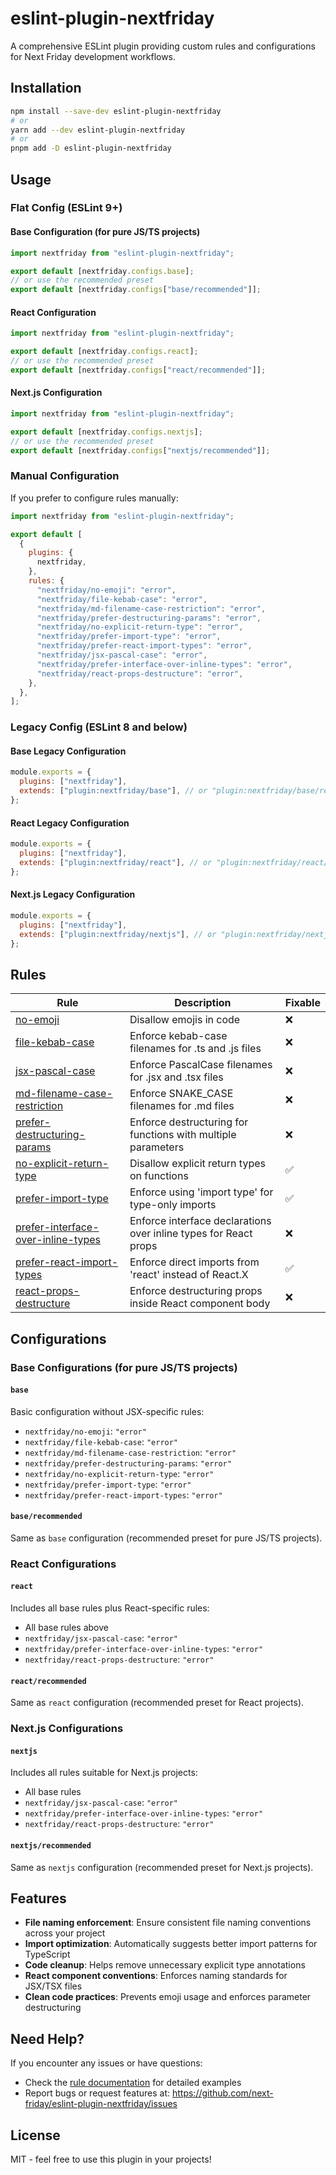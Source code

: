 # eslint-plugin-nextfriday

A comprehensive ESLint plugin providing custom rules and configurations for Next Friday development workflows.

## Installation

```bash
npm install --save-dev eslint-plugin-nextfriday
# or
yarn add --dev eslint-plugin-nextfriday
# or
pnpm add -D eslint-plugin-nextfriday
```

## Usage

### Flat Config (ESLint 9+)

#### Base Configuration (for pure JS/TS projects)

```js
import nextfriday from "eslint-plugin-nextfriday";

export default [nextfriday.configs.base];
// or use the recommended preset
export default [nextfriday.configs["base/recommended"]];
```

#### React Configuration

```js
import nextfriday from "eslint-plugin-nextfriday";

export default [nextfriday.configs.react];
// or use the recommended preset
export default [nextfriday.configs["react/recommended"]];
```

#### Next.js Configuration

```js
import nextfriday from "eslint-plugin-nextfriday";

export default [nextfriday.configs.nextjs];
// or use the recommended preset
export default [nextfriday.configs["nextjs/recommended"]];
```

### Manual Configuration

If you prefer to configure rules manually:

```js
import nextfriday from "eslint-plugin-nextfriday";

export default [
  {
    plugins: {
      nextfriday,
    },
    rules: {
      "nextfriday/no-emoji": "error",
      "nextfriday/file-kebab-case": "error",
      "nextfriday/md-filename-case-restriction": "error",
      "nextfriday/prefer-destructuring-params": "error",
      "nextfriday/no-explicit-return-type": "error",
      "nextfriday/prefer-import-type": "error",
      "nextfriday/prefer-react-import-types": "error",
      "nextfriday/jsx-pascal-case": "error",
      "nextfriday/prefer-interface-over-inline-types": "error",
      "nextfriday/react-props-destructure": "error",
    },
  },
];
```

### Legacy Config (ESLint 8 and below)

#### Base Legacy Configuration

```js
module.exports = {
  plugins: ["nextfriday"],
  extends: ["plugin:nextfriday/base"], // or "plugin:nextfriday/base/recommended"
};
```

#### React Legacy Configuration

```js
module.exports = {
  plugins: ["nextfriday"],
  extends: ["plugin:nextfriday/react"], // or "plugin:nextfriday/react/recommended"
};
```

#### Next.js Legacy Configuration

```js
module.exports = {
  plugins: ["nextfriday"],
  extends: ["plugin:nextfriday/nextjs"], // or "plugin:nextfriday/nextjs/recommended"
};
```

## Rules

| Rule                                                                                   | Description                                                      | Fixable |
| -------------------------------------------------------------------------------------- | ---------------------------------------------------------------- | ------- |
| [no-emoji](docs/rules/NO_EMOJI.md)                                                     | Disallow emojis in code                                          | ❌      |
| [file-kebab-case](docs/rules/FILE_KEBAB_CASE.md)                                       | Enforce kebab-case filenames for .ts and .js files               | ❌      |
| [jsx-pascal-case](docs/rules/JSX_PASCAL_CASE.md)                                       | Enforce PascalCase filenames for .jsx and .tsx files             | ❌      |
| [md-filename-case-restriction](docs/rules/MD_FILENAME_CASE_RESTRICTION.md)             | Enforce SNAKE_CASE filenames for .md files                       | ❌      |
| [prefer-destructuring-params](docs/rules/PREFER_DESTRUCTURING_PARAMS.md)               | Enforce destructuring for functions with multiple parameters     | ❌      |
| [no-explicit-return-type](docs/rules/NO_EXPLICIT_RETURN_TYPE.md)                       | Disallow explicit return types on functions                      | ✅      |
| [prefer-import-type](docs/rules/PREFER_IMPORT_TYPE.md)                                 | Enforce using 'import type' for type-only imports                | ✅      |
| [prefer-interface-over-inline-types](docs/rules/PREFER_INTERFACE_OVER_INLINE_TYPES.md) | Enforce interface declarations over inline types for React props | ❌      |
| [prefer-react-import-types](docs/rules/PREFER_REACT_IMPORT_TYPES.md)                   | Enforce direct imports from 'react' instead of React.X           | ✅      |
| [react-props-destructure](docs/rules/REACT_PROPS_DESTRUCTURE.md)                       | Enforce destructuring props inside React component body          | ❌      |

## Configurations

### Base Configurations (for pure JS/TS projects)

#### `base`

Basic configuration without JSX-specific rules:

- `nextfriday/no-emoji`: `"error"`
- `nextfriday/file-kebab-case`: `"error"`
- `nextfriday/md-filename-case-restriction`: `"error"`
- `nextfriday/prefer-destructuring-params`: `"error"`
- `nextfriday/no-explicit-return-type`: `"error"`
- `nextfriday/prefer-import-type`: `"error"`
- `nextfriday/prefer-react-import-types`: `"error"`

#### `base/recommended`

Same as `base` configuration (recommended preset for pure JS/TS projects).

### React Configurations

#### `react`

Includes all base rules plus React-specific rules:

- All base rules above
- `nextfriday/jsx-pascal-case`: `"error"`
- `nextfriday/prefer-interface-over-inline-types`: `"error"`
- `nextfriday/react-props-destructure`: `"error"`

#### `react/recommended`

Same as `react` configuration (recommended preset for React projects).

### Next.js Configurations

#### `nextjs`

Includes all rules suitable for Next.js projects:

- All base rules
- `nextfriday/jsx-pascal-case`: `"error"`
- `nextfriday/prefer-interface-over-inline-types`: `"error"`
- `nextfriday/react-props-destructure`: `"error"`

#### `nextjs/recommended`

Same as `nextjs` configuration (recommended preset for Next.js projects).

## Features

- **File naming enforcement**: Ensure consistent file naming conventions across your project
- **Import optimization**: Automatically suggests better import patterns for TypeScript
- **Code cleanup**: Helps remove unnecessary explicit type annotations
- **React component conventions**: Enforces naming standards for JSX/TSX files
- **Clean code practices**: Prevents emoji usage and enforces parameter destructuring

## Need Help?

If you encounter any issues or have questions:

- Check the [rule documentation](docs/rules) for detailed examples
- Report bugs or request features at: <https://github.com/next-friday/eslint-plugin-nextfriday/issues>

## License

MIT - feel free to use this plugin in your projects!
